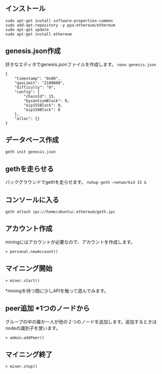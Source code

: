 
## インストール
```
sudo apt-get install software-properties-common
sudo add-apt-repository -y ppa:ethereum/ethereum
sudo apt-get update
sudo apt-get install ethereum
```

## genesis.json作成
好きなエディタでgenesis.jsonファイルを作成します。
`nano genesis.json`

```
{
    "timestamp": "0x00", 
    "gasLimit": "2100000",
    "difficulty": "0",
    "config": {
        "chainId": 15,
        "byzantiumBlock": 0,
        "eip155Block": 0,
        "eip158Block": 0
    },
    "alloc": {}
}

```

## データベース作成
`geth init genesis.json`


## gethを走らせる
バックグラウンドでgethを走らせます。
`nohup geth —networkid 15 &`


## コンソールに入る
`geth attach ipc://home/ubuntu/.ethereum/geth.ipc`


## アカウント作成
miningにはアカウントが必要なので、アカウントを作成します。
```
> personal.newAccount()
```

## マイニング開始
```
> miner.start()
```
*miningを待つ間に少しAPIを触って遊んでみます。

## peer追加 *1つのノードから
グループの中の誰か一人が他の２つのノードを追加します。追加するときはnodeの識別子を使います。
```
> admin.addPeer()
```

## マイニング終了
```
> miner.stop()
```
